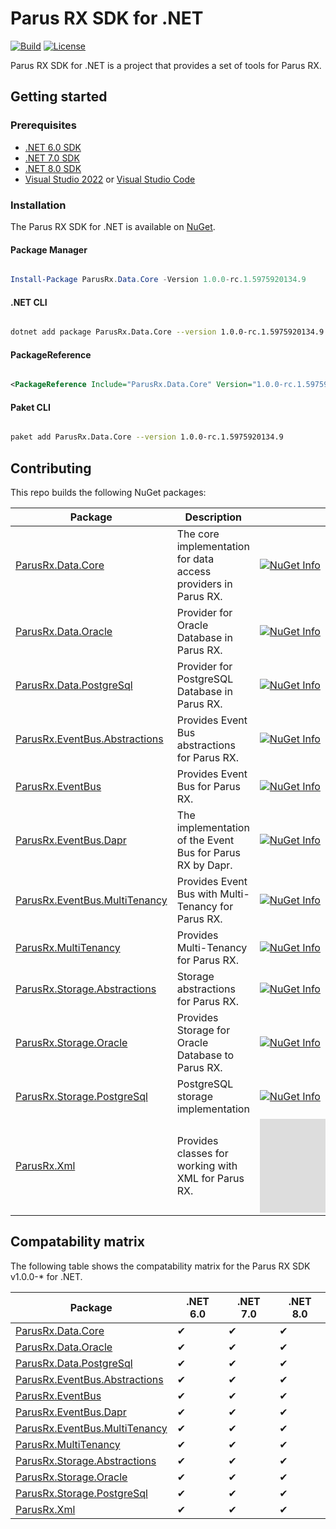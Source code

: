 # Parus RX SDK for .NET

[![Build](https://github.com/parusrx/dotnet-sdk/actions/workflows/build.yml/badge.svg)](https://github.com/parusrx/dotnet-sdk/actions/workflows/build.yml)
[![License](https://img.shields.io/github/license/parusrx/dotnet-sdk?logo=apache&style=flat-square&color=blue)](LICENSE)

Parus RX SDK for .NET is a project that provides a set of tools for Parus RX.

## Getting started

### Prerequisites

- [.NET 6.0 SDK](https://dotnet.microsoft.com/download/dotnet/6.0)
- [.NET 7.0 SDK](https://dotnet.microsoft.com/download/dotnet/7.0)
- [.NET 8.0 SDK](https://dotnet.microsoft.com/download/dotnet/8.0)
- [Visual Studio 2022](https://visualstudio.microsoft.com/vs/preview/) or [Visual Studio Code](https://code.visualstudio.com/)

### Installation

The Parus RX SDK for .NET is available on [NuGet](https://www.nuget.org/packages?q=ParusRx).

#### Package Manager

```powershell

Install-Package ParusRx.Data.Core -Version 1.0.0-rc.1.5975920134.9

```

#### .NET CLI

```bash

dotnet add package ParusRx.Data.Core --version 1.0.0-rc.1.5975920134.9

```

#### PackageReference

```xml

<PackageReference Include="ParusRx.Data.Core" Version="1.0.0-rc.1.5975920134.9" />

```

#### Paket CLI

```bash

paket add ParusRx.Data.Core --version 1.0.0-rc.1.5975920134.9

```


## Contributing

This repo builds the following NuGet packages:

| Package | Description | NuGet |
| ------- | ----------- | ----- |
| [ParusRx.Data.Core](https://www.nuget.org/packages/ParusRx.Data.Core/) | The core implementation for data access providers in Parus RX. | [![NuGet Info](https://buildstats.info/nuget/ParusRx.Data.Core?includePreReleases=true)](https://www.nuget.org/packages/ParusRx.Data.Core/) |
| [ParusRx.Data.Oracle](https://www.nuget.org/packages/ParusRx.Data.Oracle/) | Provider for Oracle Database in Parus RX. | [![NuGet Info](https://buildstats.info/nuget/ParusRx.Data.Oracle?includePreReleases=true)](https://www.nuget.org/packages/ParusRx.Data.Oracle/) |
| [ParusRx.Data.PostgreSql](https://www.nuget.org/packages/ParusRx.Data.PostgreSQL/) | Provider for PostgreSQL Database in Parus RX. | [![NuGet Info](https://buildstats.info/nuget/ParusRx.Data.PostgreSql?includePreReleases=true)](https://www.nuget.org/packages/ParusRx.Data.PostgreSql/) |
| [ParusRx.EventBus.Abstractions](https://www.nuget.org/packages/ParusRx.EventBus.Abstractions/) | Provides Event Bus abstractions for Parus RX. | [![NuGet Info](https://buildstats.info/nuget/ParusRx.EventBus.Abstractions?includePreReleases=true)](https://www.nuget.org/packages/ParusRx.EventBus.Abstractions/) |
| [ParusRx.EventBus](https://www.nuget.org/packages/ParusRx.EventBus/) | Provides Event Bus for Parus RX. | [![NuGet Info](https://buildstats.info/nuget/ParusRx.EventBus?includePreReleases=true)](https://www.nuget.org/packages/ParusRx.EventBus/) |
| [ParusRx.EventBus.Dapr](https://www.nuget.org/packages/ParusRx.EventBus.Dapr/) | The implementation of the Event Bus for Parus RX by Dapr. | [![NuGet Info](https://buildstats.info/nuget/ParusRx.EventBus.Dapr?includePreReleases=true)](https://www.nuget.org/packages/ParusRx.EventBus.Dapr/) |
| [ParusRx.EventBus.MultiTenancy](https://www.nuget.org/packages/ParusRx.EventBus.MultiTenancy/) | Provides Event Bus with Multi-Tenancy for Parus RX. | [![NuGet Info](https://buildstats.info/nuget/ParusRx.EventBus.MultiTenancy?includePreReleases=true)](https://www.nuget.org/packages/ParusRx.EventBus.MultiTenancy/) |
| [ParusRx.MultiTenancy](https://www.nuget.org/packages/ParusRx.MultiTenancy/) | Provides Multi-Tenancy for Parus RX. | [![NuGet Info](https://buildstats.info/nuget/ParusRx.MultiTenancy?includePreReleases=true)](https://www.nuget.org/packages/ParusRx.MultiTenancy/) |
| [ParusRx.Storage.Abstractions](https://www.nuget.org/packages/ParusRx.Storage.Abstractions/) | Storage abstractions for Parus RX. | [![NuGet Info](https://buildstats.info/nuget/ParusRx.Storage.Abstractions?includePreReleases=true)](https://www.nuget.org/packages/ParusRx.Storage.Abstractions/) |
| [ParusRx.Storage.Oracle](https://www.nuget.org/packages/ParusRx.Storage.Oracle/) | Provides Storage for Oracle Database to Parus RX. | [![NuGet Info](https://buildstats.info/nuget/ParusRx.Storage.Oracle?includePreReleases=true)](https://www.nuget.org/packages/ParusRx.Storage.Oracle/) |
| [ParusRx.Storage.PostgreSql](https://www.nuget.org/packages/ParusRx.Storage.PostgreSql/) | PostgreSQL storage implementation | [![NuGet Info](https://buildstats.info/nuget/ParusRx.Storage.PostgreSql?includePreReleases=true)](https://www.nuget.org/packages/ParusRx.Storage.PostgreSql/) |
| [ParusRx.Xml](https://www.nuget.org/packages/ParusRx.Xml/) | Provides classes for working with XML for Parus RX. | [![NuGet Info](https://buildstats.info/nuget/ParusRx.Xml?includePreReleases=true)](https://www.nuget.org/packages/ParusRx.Xml/) |

## Compatability matrix

The following table shows the compatability matrix for the Parus RX SDK v1.0.0-* for .NET.

| Package | .NET 6.0 | .NET 7.0 | .NET 8.0 |
| ------- | -------- | -------- | -------- | 
| [ParusRx.Data.Core](https://www.nuget.org/packages/ParusRx.Data.Core/) | ✔ | ✔ | ✔ | ✔ | ✔ |
| [ParusRx.Data.Oracle](https://www.nuget.org/packages/ParusRx.Data.Oracle/) | ✔ | ✔ | ✔ | ✔ | ✔ |
| [ParusRx.Data.PostgreSql](https://www.nuget.org/packages/ParusRx.Data.PostgreSql/) | ✔ | ✔ | ✔ | ✔ | ✔ |
| [ParusRx.EventBus.Abstractions](https://www.nuget.org/packages/ParusRx.EventBus.Abstractions/) | ✔ | ✔ | ✔ | ✔ | ✔ |
| [ParusRx.EventBus](https://www.nuget.org/packages/ParusRx.EventBus/) | ✔ | ✔ | ✔ | ✔ | ✔ |
| [ParusRx.EventBus.Dapr](https://www.nuget.org/packages/ParusRx.EventBus.Dapr/) | ✔ | ✔ | ✔ | ✔ | ✔ |
| [ParusRx.EventBus.MultiTenancy](https://www.nuget.org/packages/ParusRx.EventBus.MultiTenancy/) | ✔ | ✔ | ✔ | ✔ | ✔ |
| [ParusRx.MultiTenancy](https://www.nuget.org/packages/ParusRx.MultiTenancy/) | ✔ | ✔ | ✔ | ✔ | ✔ |
| [ParusRx.Storage.Abstractions](https://www.nuget.org/packages/ParusRx.Storage.Abstractions/) | ✔ | ✔ | ✔ | ✔ | ✔ |
| [ParusRx.Storage.Oracle](https://www.nuget.org/packages/ParusRx.Storage.Oracle/) | ✔ | ✔ | ✔ | ✔ | ✔ |
| [ParusRx.Storage.PostgreSql](https://www.nuget.org/packages/ParusRx.Storage.PostgreSql/) | ✔ | ✔ | ✔ | ✔ | ✔ |
| [ParusRx.Xml](https://www.nuget.org/packages/ParusRx.Xml/) | ✔ | ✔ | ✔ | ✔ | ✔ |
